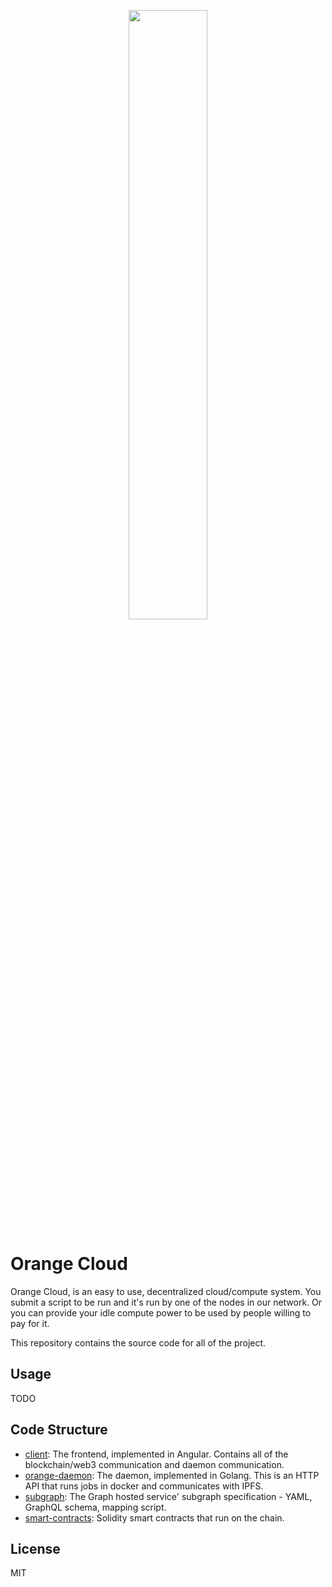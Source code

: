<p align="center" width="100%">
<img src=https://easydrawingguides.com/wp-content/uploads/2020/03/Orange-Step-10.png width=50%>
</p>

# Orange Cloud

Orange Cloud, is an easy to use, decentralized cloud/compute system. You submit a script to be run and it's run by one of the nodes in our network. Or you can provide your idle compute power to be used by people willing to pay for it.

This repository contains the source code for all of the project.

## Usage

TODO

## Code Structure

 - [client](./client/): The frontend, implemented in Angular. Contains all of the blockchain/web3 communication and daemon communication.
 - [orange-daemon](./orange-daemon/): The daemon, implemented in Golang. This is an HTTP API that runs jobs in docker and communicates with IPFS.
 - [subgraph](./orangesubgraph/): The Graph hosted service' subgraph specification - YAML, GraphQL schema, mapping script.
 - [smart-contracts](./smart-contracts/): Solidity smart contracts that run on the chain.

## License

MIT
